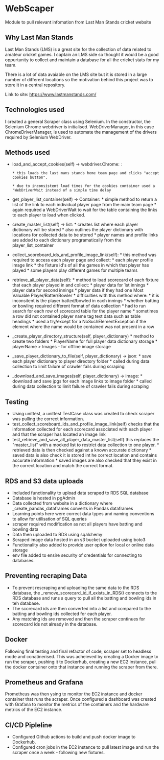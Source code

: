 # WebScaper
Module to pull relevant infomation from Last Man Stands cricket website
## Why Last Man Stands

Last Man Stands (LMS) is a great site for the collection of data related to amateur cricket games. I captain an LMS side so thought it would be a good oppurtunity to collect and maintain a database for all the cricket stats for my team.

There is a lot of data avaiable on the LMS site but it is stored in a large number of different locations so the motivation behind this project was to store it in a central repository.

Link to site: https://www.lastmanstands.com/

## Technologies used

I created a general Scraper class using Selenium. In the constructor, the Selenium Chrome webdriver is initialised. WebDriverManager, in this case ChromeDriverManager, is used to automate the management of the drivers required by Selenium WebDriver.

## Methods used

* load_and_accept_cookies(self) -> webdriver.Chrome: : 
      
      * this loads the last mans stands home team page and clicks "accept cookies button".
      
      * due to inconsistent load times for the cookies container used a "WebDriverWait instead of a simple time delay

* get_player_list_container(self) -> Container:
      * simple method to return a list of the link to each individual player page from the main team page
      * again required a WebDriverWait to wait for the table containing the links to each player to load when clicked.
* create_master_list(self) -> list:
      * creates list where each player dictionary will be stored
      * also outlines the player dictionary with locations for collected data to be stored
      * player names and profile links are added to each dictionary programatically from the player_list_container
* collect_scoreboard_ids_and_profile_image_link(self):
      * this method was required to access each player page and collect:
              * each player profile image link
              * the fixture id's of all the games in which that player has played
                      * some players play different games for multiple teams
* retrieve_all_player_data(self):
       * method to load scorecard of each fixture that each player played in and collect:
              * player data for 1st innings
              * player data for second innings
              * player data if they had one Most Valuable Player/Batter/Bowler
       * difficulties with this method where:
              *  it is inconsitent is the player batted/bowled in each innings
              *  whether batting or bowling required different format of data collection
              *  had to run search for each row of scorecard table for the player name
              *  sometimes a row did not contained player name tag text data such as table headings
              *  used a try/except for a NoSuchElementException if the element where the name would be contained was not present in a row
* _create_player_directory_structure(self, player_dictionary)
        * method to create two folders
              * PlayerName for full player data dictionary storage
              * playerName > Images - for offline image storage
* _save_player_dictionary_to_file(self, player_dictionary) -> json:
         * save each player dictionary to player directory folder
         * called during data collection to limit failure of crawler fails during scraping
* _download_and_save_images(self, player_dictionary) -> image:
         * download and save jpgs for each image links to image folder
         * called during data collection to limit failure of crawler fails during scraping   


## Testing

* Using unittest, a unittest TestCase class was created to check scraper was pulling the correct information.
* test_collect_scoreboard_ids_and_profile_image_link(self) checks that the information collected for each scorecard associated with each player and that the scraper has located an image link
* test_retrieve_and_save_all_player_data_master_list(self) this replaces the "master_list" with a mocked list to restrict data collection to one player.
          * retrieved data is then checked against a known accurate dictionary
          * saved data is also check it is stored int he correct location and contains accurate information
          * saved images are also checked that they exist in the correct location and match the correct format. 
## RDS and S3 data uploads

* Included functionality to upload data scraped to RDS SQL database
* Database is hosted in pgAdmin 
* Data collected from website in a dictionary where _create_pandas_dataframes converts in Pandas dataframes
* Learning points here were correct data types and naming conventions to allow for utilisation of SQL queries
* scraper required modification as not all players have batting and bowling data
* Data then uploaded to RDS using sqalchemy
* Scraped image data hosted in an s3 bucket uploaded using boto3
* Functionality also added to provide user option for local or online data storage
* env file added to ensire security of credentials for connecting to databases.

## Preventing recraping Data

* To prevent rescraping and uploading the same data to the RDS database, the _remove_scorecard_id_if_exists_in_RDS() connects to the RDS database and runs a query to pull all the batting and bowling ids in teh database. 
* The scorecard ids are then converted into a list and compared to the batting and bowling ids collected for each player.
* Any matching ids are removed and then the scraper continues for scorecard ids not already in the database.

## Docker

Following final testing and final refactor of code, scraper set to headless mode and conatinerised. This was acheieved by creating a Docker image to run the scraper, pushing it to Dockerhub, creating a new EC2 instance, pull the docker container onto that instance and running the scraper from there. 

## Prometheus and Grafana

Prometheus was then ysing to monitor the EC2 instance and docker container that runs the scraper. Once configured a dashboard was created with Grafana to monitor the metrics of the containers and the hardware metrics of the EC2 instance.

## CI/CD Pipleline

* Configured Github actions to build and push docker image to Dockerhub. 
* Configured cron jobs in the EC2 instance to pull latest image and run the scraper once a week - following new fixtures.
